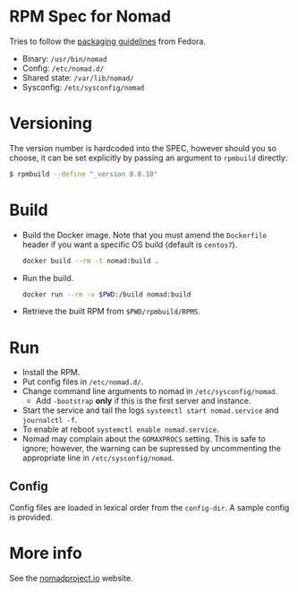 # RPM Spec for Nomad

Tries to follow the [packaging guidelines](https://fedoraproject.org/wiki/Packaging:Guidelines) from Fedora.

* Binary: `/usr/bin/nomad`
* Config: `/etc/nomad.d/`
* Shared state: `/var/lib/nomad/`
* Sysconfig: `/etc/sysconfig/nomad`

# Versioning

The version number is hardcoded into the SPEC, however should you so choose, it can be set explicitly by passing an argument to `rpmbuild` directly:

```bash
$ rpmbuild --define "_version 0.8.10"
```

# Build

* Build the Docker image. Note that you must amend the `Dockerfile` header if you want a specific OS build (default is `centos7`).
    ```bash
    docker build --rm -t nomad:build .
    ```

* Run the build.
    ```bash
    docker run --rm -v $PWD:/build nomad:build
    ```

* Retrieve the built RPM from `$PWD/rpmbuild/RPMS`.

# Run

* Install the RPM.
* Put config files in `/etc/nomad.d/`.
* Change command line arguments to nomad in `/etc/sysconfig/nomad`.
  * Add `-bootstrap` **only** if this is the first server and instance.
* Start the service and tail the logs `systemctl start nomad.service` and `journalctl -f`.
* To enable at reboot `systemctl enable nomad.service`.
* Nomad may complain about the `GOMAXPROCS` setting. This is safe to ignore;
however, the warning can be supressed by uncommenting the appropriate line in
`/etc/sysconfig/nomad`.

## Config

Config files are loaded in lexical order from the `config-dir`. A
sample config is provided.

# More info

See the [nomadproject.io](https://www.nomadproject.io) website.
